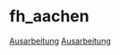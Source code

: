 # fh_aachen

[Ausarbeitung](https://github.com/UpperLevel-zz/fh_aachen/blob/main/malgo/ausarbeitung.md)
[Ausarbeitung](malgo/ausarbeitung.md)
